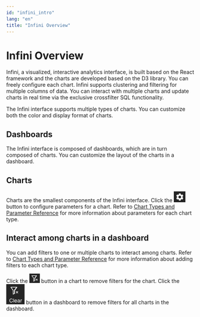 ```yaml
---
id: "infini_intro"
lang: "en"
title: "Infini Overview"
---
```

# Infini Overview

Infini, a visualized, interactive analytics interface, is built based on the React framework and the charts are developed based on the D3 library. You can freely configure each chart. Infini supports clustering and filtering for multiple columns of data. You can interact with multiple charts and update charts in real time via the exclusive crossfilter SQL functionality.

The Infini interface supports multiple types of charts. You can customize both the color and display format of charts.


## Dashboards

The Infini interface is composed of dashboards, which are in turn composed of charts. You can customize the layout of the charts in a dashboard.


## Charts

Charts are the smallest components of the Infini interface. Click the ![configure_chart](../assets/configure_chart.png) button to configure parameters for a chart. Refer to [Chart Types and Parameter Reference](./chart_types) for more information about parameters for each chart type.

## Interact among charts in a dashboard

You can add filters to one or multiple charts to interact among charts. Refer to [Chart Types and Parameter Reference](./chart_types) for more information about adding filters to each chart type.

Click the ![clear_chart_filter](../assets/clear_chart_filter.png) button in a chart to remove filters for the chart. Click the ![clear_all_filter](../assets/clear_all_filter.png) button in a dashboard to remove filters for all charts in the dashboard.